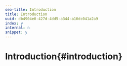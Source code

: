 ```yaml
---
seo-title: Introduction
title: Introduction
uuid: db4904e0-427d-4dd5-a344-a10dc041a2a9
index: y
internal: n
snippet: y
---
```


# Introduction{#introduction}

